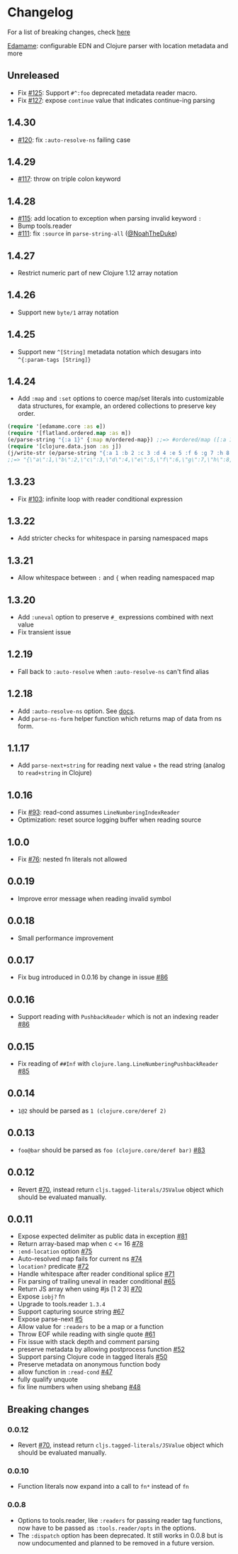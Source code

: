 # Changelog

For a list of breaking changes, check [here](#breaking-changes)

[Edamame](https://github.com/borkdude/edamame): configurable EDN and Clojure parser with location metadata and more

## Unreleased

- Fix [#125](https://github.com/borkdude/edamame/issues/125): Support `#^:foo` deprecated metadata reader macro.
- Fix [#127](https://github.com/borkdude/edamame/issues/127): expose `continue` value that indicates continue-ing parsing

## 1.4.30

- [#120](https://github.com/borkdude/edamame/issues/120): fix `:auto-resolve-ns` failing case

## 1.4.29

- [#117](https://github.com/borkdude/edamame/issues/117): throw on triple colon keyword

## 1.4.28

- [#115](https://github.com/borkdude/edamame/issues/115): add location to exception when parsing invalid keyword `:`
- Bump tools.reader
- [#111](https://github.com/borkdude/edamame/issues/111): fix `:source` in `parse-string-all` ([@NoahTheDuke](https://github.com/NoahTheDuke))

## 1.4.27

- Restrict numeric part of new Clojure 1.12 array notation

## 1.4.26

- Support new `byte/1` array notation

## 1.4.25

- Support new `^[String]` metadata notation which desugars into `^{:param-tags [String]}`

## 1.4.24

- Add `:map` and `:set` options to coerce map/set literals into customizable data structures, for example, an ordered collections to preserve key order.

``` clojure
(require '[edamame.core :as e])
(require '[flatland.ordered.map :as m])
(e/parse-string "{:a 1}" {:map m/ordered-map}) ;;=> #ordered/map ([:a 1])
(require '[clojure.data.json :as j])
(j/write-str (e/parse-string "{:a 1 :b 2 :c 3 :d 4 :e 5 :f 6 :g 7 :h 8 :i 9 :j 10 :k 11 :l 12}" {:map m/ordered-map}))
;;=> "{\"a\":1,\"b\":2,\"c\":3,\"d\":4,\"e\":5,\"f\":6,\"g\":7,\"h\":8,\"i\":9,\"j\":10,\"k\":11,\"l\":12}"
```

## 1.3.23

- Fix [#103](https://github.com/borkdude/edamame/issues/103): infinite loop with reader conditional expression

## 1.3.22

- Add stricter checks for whitespace in parsing namespaced maps

## 1.3.21

- Allow whitespace between `:` and `{` when reading namespaced map

## 1.3.20

- Add `:uneval` option to preserve `#_` expressions combined with next value
- Fix transient issue

## 1.2.19

- Fall back to `:auto-resolve` when `:auto-resolve-ns` can't find alias

## 1.2.18

- Add `:auto-resolve-ns` option. See [docs](https://github.com/borkdude/edamame#auto-resolve-ns).
- Add `parse-ns-form` helper function which returns map of data from ns form.

## 1.1.17

- Add `parse-next+string` for reading next value + the read string (analog to `read+string` in Clojure)

## 1.0.16

- Fix [#93](https://github.com/borkdude/edamame/issues/93): read-cond assumes `LineNumberingIndexReader`
- Optimization: reset source logging buffer when reading source

## 1.0.0

- Fix [#76](https://github.com/borkdude/edamame/issues/76): nested fn literals not allowed

## 0.0.19

- Improve error message when reading invalid symbol

## 0.0.18

- Small performance improvement

## 0.0.17

- Fix bug introduced in 0.0.16 by change in issue [#86](https://github.com/borkdude/edamame/issues/86)

## 0.0.16

- Support reading with `PushbackReader` which is not an indexing reader [#86](https://github.com/borkdude/edamame/issues/86)

## 0.0.15

- Fix reading of `##Inf` with `clojure.lang.LineNumberingPushbackReader` [#85](https://github.com/borkdude/edamame/issues/85)

## 0.0.14

- `1@2` should be parsed as `1 (clojure.core/deref 2)`

## 0.0.13

- `foo@bar` should be parsed as `foo (clojure.core/deref bar)` [#83](https://github.com/borkdude/edamame/issues/83)

## 0.0.12

- Revert [#70](https://github.com/borkdude/edamame/issues/70), instead return `cljs.tagged-literals/JSValue` object which should
  be evaluated manually.

## 0.0.11

- Expose expected delimiter as public data in exception [#81](https://github.com/borkdude/edamame/issues/81)
- Return array-based map when c <= 16 [#78](https://github.com/borkdude/edamame/issues/78)
- `:end-location` option [#75](https://github.com/borkdude/edamame/issues/75)
- Auto-resolved map fails for current ns [#74](https://github.com/borkdude/edamame/issues/74)
- `location?` predicate [#72](https://github.com/borkdude/edamame/issues/72)
- Handle whitespace after reader conditional splice [#71](https://github.com/borkdude/edamame/issues/71)
- Fix parsing of trailing uneval in reader conditional [#65](https://github.com/borkdude/edamame/issues/65)
- Return JS array when using #js [1 2 3] [#70](https://github.com/borkdude/edamame/issues/70)
- Expose `iobj?` fn
- Upgrade to tools.reader `1.3.4`
- Support capturing source string [#67](https://github.com/borkdude/edamame/issues/67)
- Expose parse-next [#5](https://github.com/borkdude/edamame/issues/5)
- Allow value for `:readers` to be a map or a function
- Throw EOF while reading with single quote [#61](https://github.com/borkdude/edamame/issues/61)
- Fix issue with stack depth and comment parsing
- preserve metadata by allowing postprocess function [#52](https://github.com/borkdude/edamame/issues/52)
- Support parsing Clojure code in tagged literals [#50](https://github.com/borkdude/edamame/issues/50)
- Preserve metadata on anonymous function body
- allow function in `:read-cond` [#47](https://github.com/borkdude/edamame/issues/47)
- fully qualify unquote
- fix line numbers when using shebang [#48](https://github.com/borkdude/edamame/issues/48)

## Breaking changes

### 0.0.12

- Revert [#70](https://github.com/borkdude/edamame/issues/70), instead return `cljs.tagged-literals/JSValue` object which should
  be evaluated manually.

### 0.0.10

- Function literals now expand into a call to `fn*` instead of `fn`

### 0.0.8

- Options to tools.reader, like `:readers` for passing reader tag functions, now
have to be passed as `:tools.reader/opts` in the options.
- The `:dispatch` option has been deprecated. It still works in 0.0.8 but is now undocumented and planned to be removed in a future version.
